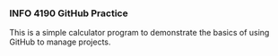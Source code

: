 ### INFO 4190 GitHub Practice ###

This is a simple calculator program to demonstrate the basics of using GitHub to manage projects.
